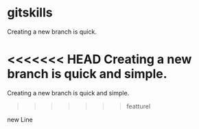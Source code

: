 # gitskills

Creating a new branch is quick.

<<<<<<< HEAD
Creating a new branch is quick and simple.
=======
Creating a new branch is quick and simple.
>>>>>>> featturel

new Line
